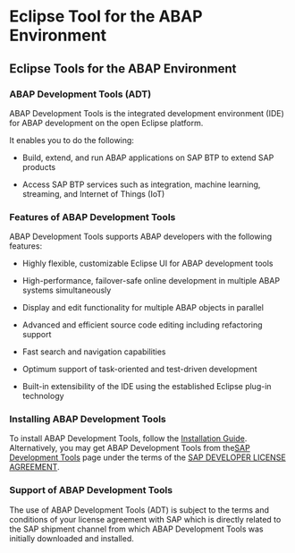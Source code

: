 <!-- loio54dd7126d5b74efeb7a21f6b0bfe5f1a -->

# Eclipse Tool for the ABAP Environment



<a name="loio54dd7126d5b74efeb7a21f6b0bfe5f1a__section_s2q_4yv_jgb"/>

## Eclipse Tools for the ABAP Environment



### ABAP Development Tools \(ADT\)

ABAP Development Tools is the integrated development environment \(IDE\) for ABAP development on the open Eclipse platform.

It enables you to do the following:

-   Build, extend, and run ABAP applications on SAP BTP to extend SAP products

-   Access SAP BTP services such as integration, machine learning, streaming, and Internet of Things \(IoT\)




### Features of ABAP Development Tools

ABAP Development Tools supports ABAP developers with the following features:

-   Highly flexible, customizable Eclipse UI for ABAP development tools

-   High-performance, failover-safe online development in multiple ABAP systems simultaneously

-   Display and edit functionality for multiple ABAP objects in parallel

-   Advanced and efficient source code editing including refactoring support

-   Fast search and navigation capabilities

-   Optimum support of task-oriented and test-driven development

-   Built-in extensibility of the IDE using the established Eclipse plug-in technology




### Installing ABAP Development Tools

To install ABAP Development Tools, follow the [Installation Guide](https://help.sap.com/doc/2e9cf4a457d84c7a81f33d8c3fdd9694/LATEST/en-US/inst_guide_abap_development_tools.pdf). Alternatively, you may get ABAP Development Tools from the[SAP Development Tools](https://tools.hana.ondemand.com/#abap) page under the terms of the [SAP DEVELOPER LICENSE AGREEMENT](https://tools.hana.ondemand.com/developer-license-3_1.txt).



### Support of ABAP Development Tools

The use of ABAP Development Tools \(ADT\) is subject to the terms and conditions of your license agreement with SAP which is directly related to the SAP shipment channel from which ABAP Development Tools was initially downloaded and installed.

